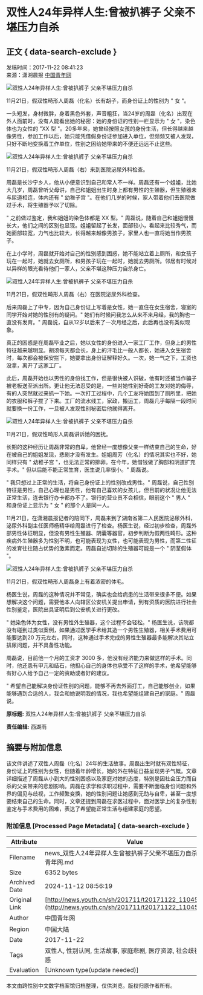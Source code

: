 # 双性人24年异样人生:曾被扒裤子 父亲不堪压力自杀

## 正文 { data-search-exclude }


发稿时间：2017-11-22 08:41:23  
来源：潇湘晨报 [中国青年网](http://www.youth.cn)

![双性人24年异样人生:曾被扒裤子 父亲不堪压力自杀](./W020171122308601832042.jpg)

11月21日，假双性畸形人周磊（化名）长有胡子，而身份证上的性别为 " 女 "。

一头短发，身材微胖，身着黑色外套，声音粗狂，当24岁的周磊（化名）出现在外人面前时，没有人能看出她的秘密：她的身份证的性别一栏显示为 " 女 "，染色体也为女性的 "XX 型 "。20多年来，她曾经按照女孩的身份生活，但长得越来越像男性，参加工作以后，她只能凭借假身份证参加进入单位，但频频又被人发现，只好不断地变换着工作单位，性别之困给她带来的不便还远远不止这些。

![双性人24年异样人生:曾被扒裤子 父亲不堪压力自杀](./W020171122308601855709.jpg)

11月21日，假双性畸形人周磊（右）来到医院泌尿外科检查。

周磊是长沙宁乡人，他从小便意识到自己和常人不一样。周磊还有一个姐姐，比她大几岁，周磊曾听父母讲，自己和姐姐出生时身上都有男性的生殖器，但生殖器未与尿道相连，体内还有 " 幼稚子宫 "。在他们几岁的时候，家人带着他们去医院做过手术，将生殖器予以了切除。

" 之前做过鉴定，我和姐姐的染色体都是 XX 型。" 周磊说，随着自己和姐姐慢慢长大，他们之间的区别也显现。姐姐留起了长发，面部较小，看起来比较秀气，而她面部较宽，力气也比较大，长得越来越像男孩子，家里人也一直将她当作男孩子。

在上小学时，周磊就开始对自己的性别感到困惑，她不能站立着上厕所，和女孩子玩在一起时，她就去女厕所，和男孩子玩在一起时，她就去男厕所。邻居有时候对以异样的眼光看待他们一家人，父亲不堪这种压力自杀身亡。

![双性人24年异样人生:曾被扒裤子 父亲不堪压力自杀](./W020171122308601880555.jpg)

11月21日，假双性畸形人周磊（右）在医院泌尿外科检查。

后来周磊上了中专，因为自己身份证上写着是女性，她一直住在女生宿舍，寝室的同学开始对她的性别有的疑问。" 她们有时候问我怎么从来不来月经，我的胸也一直没有发育。" 周磊说，自从12岁以后来了一次月经之后，此后再也没有类似现象。

真正的困惑是在周磊毕业之后，她以女性的身份进入一家工厂工作，但身上的男性特征越来越明显。胡须每天都会长，身上的汗毛比一般人都长，她进入女生宿舍时，每次都会被保安拦下，她要拿出身份证解释好久。一次，她一气之下，工资也没拿，离开了这家工厂。

此后，周磊开始也以男性的身份找工作，但是很快被人识破，他有时还被当作骗子被老板送至派出所。更让他无法忍受的是，一些对她性别好奇的工友对她的侮辱，有的人突然就过来抓一下她。一次打工过程中，几个工友将她围到了厕所里，把她的衣服和裤子拔了下来。工厂的流水线工，家政，搬运工，周磊几乎每隔一段时间就要换一份工作，一旦被人发现性别秘密后他就得离开。

![双性人24年异样人生:曾被扒裤子 父亲不堪压力自杀](./W020171122308601901551.jpg)

11月21日，假双性畸形人周磊讲诉她的困扰。

长期的这种经历让周磊非常的自卑，他曾经一度想像父亲一样结束自己的生命，好在被自己的姐姐发现，悲剧才没有发生。姐姐周芳（化名）的情况其实也不好，她同样只有 " 幼稚子宫 "，也无法正常的排卵。在今年，她借钱做了胸部和阴道扩充手术。" 但以后能不能正常生育，医生说几率很小。" 周磊说。

" 我只想过上正常的生活，将自己身份证上的性别改成男性。" 周磊说，自己性别特征是男性，自己心理也是男性，他有自己喜欢的女孩儿，但目前的状况让他无法正常生活，连去银行办卡都办不了。银行的营业员不会相信，眼前这个 " 男人 " 和身份证上显示为 " 女 " 的那个人是同一人。

11月21日，在潇湘晨报记者的陪同下，周磊来到了湖南省第二人民医院泌尿外科，泌尿外科副主任医师杨精华给周磊进行了检查。杨医生说，经过初步检查，周磊外部男性体征明显，但没有男性生殖器、阴囊等器官，初步判断为假两性畸形。这种疾病外生殖器多为性别不明，也可能表现为女性，也可能表现为男性，而第二性征的发育往往随占优势的激素而定。周磊自述切除的生殖器可能是一个 " 阴茎假体 "。

![双性人24年异样人生:曾被扒裤子 父亲不堪压力自杀](./W020171122308601926891.jpg)

11月21日，假双性畸形人周磊身上有着浓密的体毛。

杨医生说，周磊的这种情况并不常见，确实也会给病患的生活带来很多不便。如果想解决这个问题，需要他本人向辖区公安机关提出申请，到有资质的医院进行社会性别鉴定，医院出具证明后到公安机关进行更改。

" 她染色体为女性，没有男性外生殖器，这个过程不会轻松。" 杨医生说，该院都没有碰到过类似案例，如果通过医学手术给其造一个男性生殖器，相关手术费用可能要达到20 万元左右。同时，这种通过手术完成的男性生殖器最多能解决其站立排尿问题，并不具备性功能。

周磊说，目前他一个月的工资才 3000 多，他没有经济能力来做这样的手术。同时，他还患有甲亢和结石，他担心自己的身体也承受不了这样的手术，他希望能够有好心人给予自己一定的资助或者好的建议。

" 希望自己能解决身份证性别的问题，能够不再去外面打工，自己能够创业，如果能够遇到合适的人，我会和她说明我的情况，我也希望能组建自己的家庭。" 周磊说。

**原标题:** 双性人24年异样人生:曾被扒裤子 父亲不堪压力自杀

**责任编辑:** 西湖雨

## 摘要与附加信息

<!-- tcd_abstract -->
该文件讲述了双性人周磊（化名）24年的生活故事。周磊出生时就有双性特征，身份证上的性别为女性，但随着年龄增长，她的外在特征日益呈现男子气概。文章详细描述了周磊从小到大的性别困惑以及家庭对她的态度，特别是因社会压力而自杀的父亲带来的悲剧影响。周磊在求学和求职过程中，需要不断面临身份问题和外界的偏见与歧视，工作频繁变换，她的性别问题让她感到无助与自卑，甚至一度想要结束自己的生命。同时，文章还提到周磊在求医过程中，面对医学上的复杂性别鉴定与手术费用的困难，表达了希望能正常生活与组建家庭的愿望。
<!-- tcd_abstract_end -->

### 附加信息 [Processed Page Metadata] { data-search-exclude }

| Attribute       | Value                                  |
|-----------------|----------------------------------------|
| Filename        | news_双性人24年异样人生曾被扒裤子父亲不堪压力自杀_-_中国青年网.md                             |
| Size            | 6352 bytes                           |
| Archived Date   | 2024-11-12 08:56:19                             |
| Original Link   | [http://news.youth.cn/sh/201711/t20171122_11045054.htm](http://news.youth.cn/sh/201711/t20171122_11045054.htm)                       |
| Author          | 中国青年网                               |
| Region          | 中国大陆                               |
| Date            | 2017-11-22                                 |
| Tags            | 双性人, 性别认同, 生活故事, 家庭悲剧, 医疗资源, 社会歧视, 身份困惑                                 |
| Evaluation            | [Unknown type(update needed)]                                 |
<!-- tcd_table_end -->

本文由跨性别中文数字档案馆归档整理，仅供浏览。版权归原作者所有。
